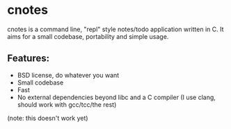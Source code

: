 # cnotes

cnotes is a command line, "repl" style notes/todo application written in C. It aims for a small codebase, portability and simple usage.

## Features:
* BSD license, do whatever you want
* Small codebase
* Fast
* No external dependencies beyond libc and a C compiler (I use clang, should work with gcc/tcc/the rest)

(note: this doesn't work yet)
